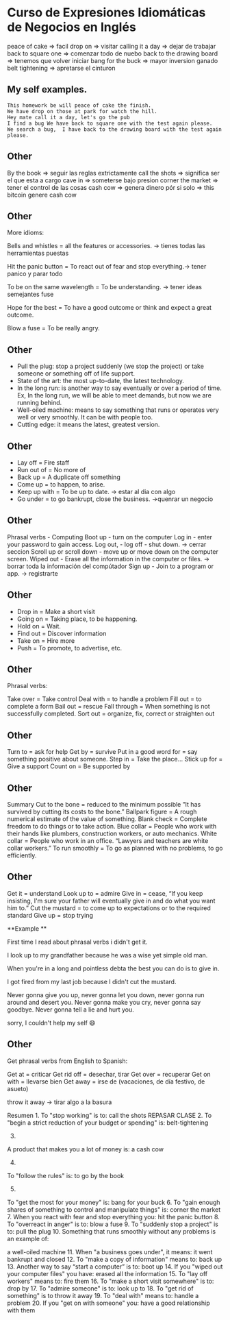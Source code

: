 # Curso de Expresiones Idiomáticas de Negocios en Inglés


peace of cake =>  facil
drop on => visitar 
calling it a day       => dejar de trabajar 
back to square one   => comenzar todo de nuebo 
back to the drawing board => tenemos que volver iniciar 
bang for the buck     => mayor inversion ganado 
belt tightening => apretarse el cinturon  


## My self examples.

```
This homework be will peace of cake the finish. 
We have drop on those at park for watch the hill. 
Hey mate call it a day, let's go the pub
I find a bug We have back to square one with the test again please.
We search a bug,  I have back to the drawing board with the test again please.
```

## Other 

By the book       =>  seguir las reglas extrictamente 
call the shots    => significa ser el que esta a cargo 
cave in           => someterse bajo presion 
corner the market => tener el control de las cosas 
cash cow          => genera dinero pór si solo   => this bitcoin genere cash cow 



## Other 
More idioms:

Bells and whistles = all the features or accessories. ->  tienes todas las herramientas puestas 

Hit the panic button = To react out of fear and stop everything.-> tener panico y parar todo 

To be on the same wavelength = To be understanding. -> tener ideas semejantes fuse

Hope for the best = To have a good outcome or think and expect a great outcome.

Blow a fuse = To be really angry.

## Other 

- Pull the plug: stop a project suddenly (we stop the project) or take someone or something off of life support.
- State of the art: the most up-to-date, the latest technology.
- In the long run: is another way to say eventually or over a period of time. Ex, In the long run, we will be able to meet demands, but now we are running behind.
- Well-oiled machine: means to say something that runs or operates very well or very smoothly. It can be with people too.
- Cutting edge: it means the latest, greatest version.


## Other 

- Lay off = Fire staff
- Run out of = No more of
- Back up = A duplicate off something
- Come up = to happen, to arise.
- Keep up with = To be up to date. -> estar al dia con algo 
- Go under = to go bankrupt, close the business. ->quenrar un  negocio

## Other 

Phrasal verbs - Computing
Boot up - turn on the computer
Log in - enter your password to gain access.
Log out, - log off - shut down. -> cerrar seccion 
Scroll up or scroll down - move up or move down on the computer screen.
Wiped out - Erase all the information in the computer or files. -> borrar toda la información del compútador 
Sign up - Join to a program or app. -> registrarte 


## Other 


- Drop in = Make a short visit
- Going on = Taking place, to be happening.
- Hold on = Wait.
- Find out = Discover information
- Take on = Hire more
- Push = To promote, to advertise, etc.


## Other 
Phrasal verbs:

Take over = Take control
Deal with = to handle a problem
Fill out = to complete a form
Bail out = rescue
Fall through = When something is not successfully completed.
Sort out = organize, fix, correct or straighten out


## Other 

Turn to = ask for help
Get by = survive
Put in a good word for = say something positive about someone.
Step in = Take the place...
Stick up for = Give a support
Count on = Be supported by



## Other 

Summary
Cut to the bone = reduced to the minimum possible ”It has survived by cutting its costs to the bone.”
Ballpark figure = A rough numerical estimate of the value of something.
Blank check = Complete freedom to do things or to take action.
Blue collar = People who work with their hands like plumbers, construction workers, or auto mechanics.
White collar = People who work in an office. “Lawyers and teachers are white collar workers.”
To run smoothly = To go as planned with no problems, to go efficiently.


## Other 

Get it = understand
Look up to = admire
Give in = cease, “If you keep insisting, I'm sure your father will eventually give in and do what you want him to.”
Cut the mustard = to come up to expectations or to the required standard
Give up = stop trying

**Example **

First time I read about phrasal verbs i didn't get it.

I look up to my grandfather because he was a wise yet simple old man.

When you're in a long and pointless debta the best you can do is to give in.

I got fired from my last job because I didn't cut the mustard.

Never gonna give you up, never gonna let you down, never gonna run around and desert you. Never gonna make you cry, never gonna say goodbye. Never gonna tell a lie and hurt you.

sorry, I couldn't help my self :smile:




## Other 

Get phrasal verbs from English to Spanish:

Get at = criticar
Get rid off = desechar, tirar
Get over = recuperar
Get on with = llevarse bien
Get away = irse de (vacaciones, de día festivo, de asueto)

throw it away -> tirar algo a la basura


Resumen
1.
To "stop working" is to:
call the shots
REPASAR CLASE
2.
To "begin a strict reduction of your budget or spending" is:
belt-tightening

3.
A product that makes you a lot of money is:
a cash cow

4.
To "follow the rules" is:
to go by the book

5.
To "get the most for your money" is:
bang for your buck
6.
To "gain enough shares of something to control and manipulate things" is:
corner the market
7.
When you react with fear and stop everything you:
hit the panic button
8.
To "overreact in anger" is to:
blow a fuse
9.
To "suddenly stop a project" is to:
pull the plug
10.
Something that runs smoothly without any problems is an example of:

a well-oiled machine
11.
When "a business goes under", it means:
it went bankrupt and closed
12.
To "make a copy of information" means to:
back up
13.
Another way to say “start a computer” is to:
boot up
14.
If you "wiped out your computer files" you have:
erased all the information
15.
To "lay off workers" means to:
fire them
16.
To "make a short visit somewhere" is to:
drop by
17.
To "admire someone" is to:
look up to
18.
To "get rid of something" is to
throw it away
19.
To "deal with" means to:
handle a problem
20.
If you "get on with someone" you:
have a good relationship with them